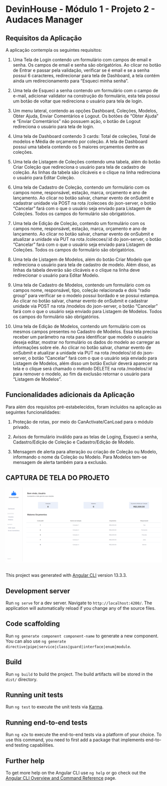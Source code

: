 # DevinHouse - Módulo 1 - Projeto 2 - Audaces Manager

## Requisitos da Aplicação

A aplicação contempla os seguintes requisitos:

1. Uma Tela de Login contendo um formulário com campos de email e senha. Os campos de email e senha são obrigatórios. Ao clicar no botão de Entrar e passar pela validação, verificar se é email e se a senha possui 6 caracteres, redirecionar para tela de Dashboard, a tela contém ainda um redirecionamento para “Esqueci minha senha”.

2. Uma tela de Esqueci a senha contendo um formulário com o campo de e-mail, adicionar validator na construção do formulário, esta tela possui um botão de voltar que redireciona o usuário para tela de login.

3. Um menu lateral, contendo as opções Dashboard, Coleções, Modelos, Obter Ajuda, Enviar Comentários e Logout. Os botões de “Obter Ajuda” e “Enviar Comentários” não possuem ação, o botão de Logout redireciona o usuário para tela de login.

4. Uma tela de Dashboard contendo 3 cards: Total de coleções, Total de modelos e Média de orçamento por coleção. A tela  de Dashboard possui uma tabela contendo os 5 maiores orçamentos dentre as coleções.

5. Uma tela de Listagem de Coleções contendo uma tabela, além do botão Criar Coleção que redireciona o usuário para tela de cadastro de coleção. As linhas da tabela são clicáveis e o clique na linha redireciona o usuário para Editar Coleção.

6. Uma tela de Cadastro de Coleção, contendo um formulário com os campos nome, responsável, estação, marca, orçamento e ano de lançamento. Ao clicar no botão salvar, chamar evento de onSubmit e cadastrar unidade via POST na rota /colecoes do json-server, o botão “Cancelar” fará com o que o usuário seja enviado para Listagem de Coleções. Todos os campos do formulário são obrigatórios.

7. Uma tela de Edição de Coleção, contendo um formulário com os campos nome, responsável, estação, marca, orçamento e ano de lançamento. Ao clicar no botão salvar, chamar evento de onSubmit e atualizar a unidade via PUT na rota /colecoes/:id do json-server, o botão “Cancelar” fará com o que o usuário seja enviado para Listagem de Coleções. Todos os campos do formulário são obrigatórios.

8. Uma tela de Listagem de Modelos, além do botão Criar Modelo que redireciona o usuário para tela de cadastro de modelo. Além disso, as linhas da tabela deverão são clicáveis e o clique na linha deve redirecionar o usuário para Editar Modelo.

9. Uma tela de Cadastro de Modelos, contendo um formulário com os campos nome, responsável, tipo, coleção relacionada e dois “radio group” para verificar se o modelo possui bordado e se possui estampa. Ao clicar no botão salvar, chamar evento de onSubmit e cadastrar unidade via POST na rota /modelos do json-server, o botão “Cancelar” fará com o que o usuário seja enviado para Listagem de Modelos. Todos os campos do formulário são obrigatórios.

10. Uma tela de Edição de Modelos, contendo um formulário com os mesmos campos presentes no Cadastro de Modelos. Essa tela precisa receber um parâmetro na rota para identificar que modelo o usuário deseja editar, mostrar no formulário os dados do modelo ao carregar as informações sobre ele. Ao clicar no botão salvar, chamar evento de onSubmit e atualizar a unidade via PUT na rota /modelos/:id do json-server, o botão “Cancelar” fará com o que o usuário seja enviado para Listagem de Modelos, além disso um botão Excluir deverá aparecer na tela e o clique será chamado o método DELETE na rota /modelos/:id para remover o modelo, ao fim da exclusão retornar o usuário para “Listagem de Modelos”.

## Funcionalidades adicionais da Aplicação

Para além dos requisitos pré-estabelecidos, foram incluídos na aplicação as seguintes funcionalidades:

1. Proteção de rotas, por meio do CanActivate/CanLoad para o módulo privado.

2. Avisos de formulário inválido para as telas de Loging, Esqueci a senha, Cadastro/Edição de Coleção e Cadastro/Edição de Modelo.

3. Mensagem de alerta para alteração ou criação de Coleção ou Modelo, informando o nome da Coleção ou Modelo. Para Modelos tem-se mensagem de alerta também para a exclusão.

 
## CAPTURA DE TELA DO PROJETO

 ![captura de tela do projeto](https://github.com/JoaoCoelhoSoares/projeto2-devinhouse/blob/master/projeto2-aud-manager/src/assets/print.png)

## 

This project was generated with [Angular CLI](https://github.com/angular/angular-cli) version 13.3.3.

## Development server

Run `ng serve` for a dev server. Navigate to `http://localhost:4200/`. The application will automatically reload if you change any of the source files.

## Code scaffolding

Run `ng generate component component-name` to generate a new component. You can also use `ng generate directive|pipe|service|class|guard|interface|enum|module`.

## Build

Run `ng build` to build the project. The build artifacts will be stored in the `dist/` directory.

## Running unit tests

Run `ng test` to execute the unit tests via [Karma](https://karma-runner.github.io).

## Running end-to-end tests

Run `ng e2e` to execute the end-to-end tests via a platform of your choice. To use this command, you need to first add a package that implements end-to-end testing capabilities.

## Further help

To get more help on the Angular CLI use `ng help` or go check out the [Angular CLI Overview and Command Reference](https://angular.io/cli) page.
